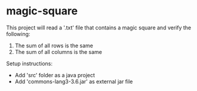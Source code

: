 # magic-square
This project will read a '.txt' file that contains a magic square and verify the following:
1. The sum of all rows is the same
2. The sum of all columns is the same

Setup instructions:
- Add 'src' folder as a java project
- Add 'commons-lang3-3.6.jar' as external jar file